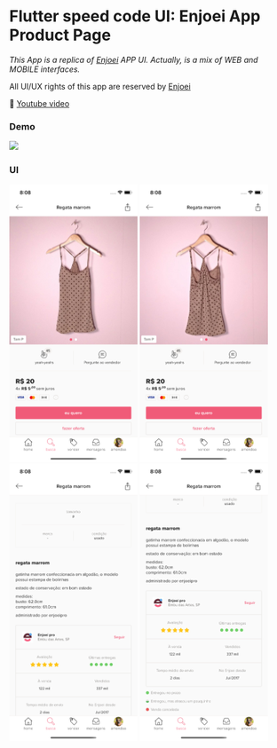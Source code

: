# Flutter speed code UI: Enjoei App Product Page

_This App is a replica of [Enjoei](https://www.enjoei.com.br/) APP UI. Actually, is a mix of WEB and MOBILE interfaces._

All UI/UX rights of this app are reserved by [Enjoei](https://www.enjoei.com.br/)

:movie_camera: [Youtube video](https://github.com/amendoa/enjoei_product_flutter_speedcode)

### Demo

<p> 
    <img height="500" src="art/images/gif0.gif">
</p>

### UI

<p> 
    <img height="500" src="art/images/print0.png">
    <img height="500" src="art/images/print1.png">
    <img height="500" src="art/images/print2.png">
    <img height="500" src="art/images/print3.png">
</p>
